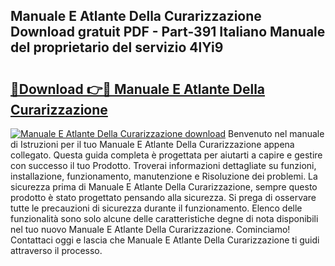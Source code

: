 ## Manuale E Atlante Della Curarizzazione Download gratuit PDF - Part-391 Italiano Manuale del proprietario del servizio 4lYi9

# <h2><a href="http://dfarkjp.blite.top/?on=Manuale+E+Atlante+Della+Curarizzazione">🔗Download 👉🔴 Manuale E Atlante Della Curarizzazione</a></h2>

[![Manuale E Atlante Della Curarizzazione download](https://i.imgur.com/lujVjoI.png)](http://dfarkjp.blite.top/?on=Manuale+E+Atlante+Della+Curarizzazione)
Benvenuto nel manuale di Istruzioni per il tuo Manuale E Atlante Della Curarizzazione appena collegato. Questa guida completa è progettata per aiutarti a capire e gestire con successo il tuo Prodotto. Troverai informazioni dettagliate su funzioni, installazione, funzionamento, manutenzione e Risoluzione dei problemi. La sicurezza prima di Manuale E Atlante Della Curarizzazione, sempre questo prodotto è stato progettato pensando alla sicurezza. Si prega di osservare tutte le precauzioni di sicurezza durante il funzionamento. Elenco delle funzionalità sono solo alcune delle caratteristiche degne di nota disponibili nel tuo nuovo Manuale E Atlante Della Curarizzazione. Cominciamo! Contattaci oggi e lascia che Manuale E Atlante Della Curarizzazione ti guidi attraverso il processo.
